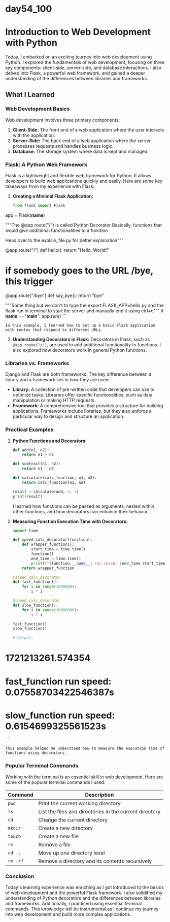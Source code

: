 # day54_100

# Introduction to Web Development with Python

Today, I embarked on an exciting journey into web development using Python. I explored the fundamentals of web development, focusing on three key components: client-side, server-side, and database interactions. I also delved into Flask, a powerful web framework, and gained a deeper understanding of the differences between libraries and frameworks.

## What I Learned

### Web Development Basics

Web development involves three primary components:
1. **Client-Side:** The front end of a web application where the user interacts with the application.
2. **Server-Side:** The back end of a web application where the server processes requests and handles business logic.
3. **Database:** The storage system where data is kept and managed.

### Flask: A Python Web Framework

Flask is a lightweight and flexible web framework for Python. It allows developers to build web applications quickly and easily. Here are some key takeaways from my experience with Flask:

1. **Creating a Minimal Flask Application:**
    ```python
    from flask import Flask

app = Flask(__name__)

"""The @app.route("/") is called Python Decorator
Basically, functions that would give additional functionalities to a function

Head over to the explain_file.py for better explanation"""

@app.route("/")
def hello():
    return "Hello, World!"

# if somebody goes to the URL /bye, this trigger
@app.route("/bye")
def say_bye():
    return "bye"

"""Some thing but we don't to type the export FLASK_APP=hello.py
and the flask run in terminal to start the server and manually end it using ctrl+c"""
if __name__ =="__main__":
    app.run()
    ```

    In this example, I learned how to set up a basic Flask application with routes that respond to different URLs.

2. **Understanding Decorators in Flask:**
    Decorators in Flask, such as `@app.route("/")`, are used to add additional functionality to functions. I also explored how decorators work in general Python functions.

### Libraries vs. Frameworks

Django and Flask are both frameworks. The key difference between a library and a framework lies in how they are used:

- **Library:** A collection of pre-written code that developers can use to optimize tasks. Libraries offer specific functionalities, such as data manipulation or making HTTP requests.
- **Framework:** A comprehensive tool that provides a structure for building applications. Frameworks include libraries, but they also enforce a particular way to design and structure an application.

### Practical Examples

1. **Python Functions and Decorators:**
    ```python
    def add(n1, n2):
        return n1 + n2

    def subtract(n1, n2):
        return n1 - n2

    def calculate(calc_function, n1, n2):
        return calc_function(n1, n2)

    result = calculate(add, 2, 3)
    print(result)
    ```

    I learned how functions can be passed as arguments, nested within other functions, and how decorators can enhance their behavior.

2. **Measuring Function Execution Time with Decorators:**
    ```python
    import time

    def speed_calc_decorator(function):
        def wrapper_function():
            start_time = time.time()
            function()
            end_time = time.time()
            print(f"{function.__name__} run speed: {end_time-start_time}s")
        return wrapper_function

    @speed_calc_decorator
    def fast_function():
        for i in range(1000000):
            i * i

    @speed_calc_decorator
    def slow_function():
        for i in range(10000000):
            i * i

    fast_function()
    slow_function()

    # Output:
# 1721213261.574354
# fast_function run speed: 0.07558703422546387s
# slow_function run speed: 0.6154699325561523s
    ```

    This example helped me understand how to measure the execution time of functions using decorators.

### Popular Terminal Commands

Working with the terminal is an essential skill in web development. Here are some of the popular terminal commands I used:

| Command | Description |
|---------|-------------|
| `pwd`   | Print the current working directory |
| `ls`    | List the files and directories in the current directory |
| `cd`    | Change the current directory |
| `mkdir` | Create a new directory |
| `touch` | Create a new file |
| `rm`    | Remove a file |
| `cd ..` | Move up one directory level |
| `rm -rf`| Remove a directory and its contents recursively |

### Conclusion

Today's learning experience was enriching as I got introduced to the basics of web development and the powerful Flask framework. I also solidified my understanding of Python decorators and the differences between libraries and frameworks. Additionally, I practiced using essential terminal commands. This knowledge will be instrumental as I continue my journey into web development and build more complex applications.
